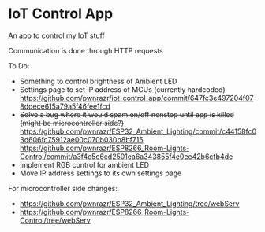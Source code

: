 # IoT Control App
An app to control my IoT stuff

Communication is done through HTTP requests

To Do:
- Something to control brightness of Ambient LED
- ~~Settings page to set IP address of MCUs (currently hardcoded)~~ https://github.com/pwnrazr/iot_control_app/commit/647fc3e497204f078ddece615a79a5f46fee1fcd
- ~~Solve a bug where it would spam on/off nonstop until app is killed (might be microcontroller side?)~~
https://github.com/pwnrazr/ESP32_Ambient_Lighting/commit/c44158fc03d606fc75912ae00c070b030b8bf715
https://github.com/pwnrazr/ESP8266_Room-Lights-Control/commit/a3f4c5e6cd2501ea6a343855f4e0ee42b6cfb4de
- Implement RGB control for ambient LED
- Move IP address settings to its own settings page

For microcontroller side changes:
- https://github.com/pwnrazr/ESP32_Ambient_Lighting/tree/webServ
- https://github.com/pwnrazr/ESP8266_Room-Lights-Control/tree/webServ
